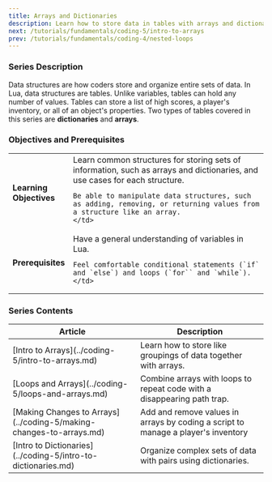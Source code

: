 ```yaml
---
title: Arrays and Dictionaries
description: Learn how to store data in tables with arrays and dictionaries in Roblox Lua.
next: /tutorials/fundamentals/coding-5/intro-to-arrays
prev: /tutorials/fundamentals/coding-4/nested-loops
---
```


### Series Description

Data structures are how coders store and organize entire sets of data. In Lua, data structures are tables. Unlike variables, tables can hold any number of values. Tables can store a list of high scores, a player's inventory, or all of an object's properties. Two types of tables covered in this series are **dictionaries** and **arrays**.

### Objectives and Prerequisites

<table>
<tbody>
   <tr>
    <td width="20%"><b>Learning Objectives</b></td>
    <td>
    Learn common structures for storing sets of information, such as arrays and dictionaries, and use cases for each structure.

    Be able to manipulate data structures, such as adding, removing, or returning values from a structure like an array.
    </td>

   </tr>
   <tr>
    <td><b>Prerequisites</b></td>
    <td>
    Have a general understanding of variables in Lua.

    Feel comfortable conditional statements (`if` and `else`) and loops (`for`` and `while`).
    </td>

   </tr>
</tbody>
</table>

### Series Contents

<table>
<thead>
   <tr>
    <th>Article</th>
    <th>Description</th>
   </tr>
</thead>
<tbody>
   <tr>
    <td>[Intro to Arrays](../coding-5/intro-to-arrays.md)</td>
    <td>Learn how to store like groupings of data together with arrays.</td>
   </tr>
   <tr>
    <td>[Loops and Arrays](../coding-5/loops-and-arrays.md)</td>
    <td>Combine arrays with loops to repeat code with a disappearing path trap.</td>
   </tr>
   <tr>
   <td>[Making Changes to Arrays](../coding-5/making-changes-to-arrays.md)</td>
    <td>Add and remove values in arrays by coding a script to manage a player's inventory</td>
   </tr>
   <tr>
   <td>[Intro to Dictionaries](../coding-5/intro-to-dictionaries.md)</td>
    <td>Organize complex sets of data with pairs using dictionaries.</td>
   </tr>

</tbody>
</table>

